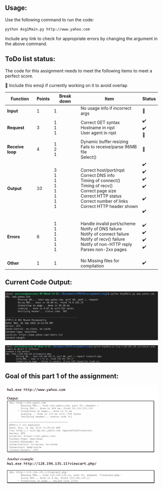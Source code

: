 ## Usage:

Use the following command to run the code:

```bash
python Asg1Main.py http://www.yahoo.com
```

Include any link to check for appropriate errors by changing the argument in the above command.

## ToDo list status:

The code for this assignment needs to meet the following items to meet a perfect score.

:construction: Include this emoji if currently working on it to avoid overlap

| **Function**  | **Points**  | **Break down**  | **Item**  | **Status** |
|---------------|-------------|-----------------|-----------|----------------|
|   **Input**   |  1 |  1 | No usage info if incorrect args  |      :construction:         |
|  **Request**  |  3 |  1<br />1<br />1<br />| Correct GET syntax<br />Hostname in rqst<br />User agent in rqst<br />| :heavy_check_mark:<br />:heavy_check_mark:<br /> :construction: <br />  |
|**Receive loop**| 4  | 1<br />2<br />1<br />  |  Dynamic buffer resizing<br /> Fails to receive/parse 96MB file<br /> Select()<br />  |  <br />:construction:<br /><br /> |
|  **Output**  | 10  | 3<br />1<br />1<br />1<br />1<br />1<br />1<br />1<br />  | Correct host/port/rqst<br />Correct DNS info<br />Timing of connect()<br />Timing of recv()<br />Correct page size<br />Correct HTTP status<br />Correct number of links<br />Correct HTTP header shown<br />   | :heavy_check_mark:<br />:heavy_check_mark:<br />:heavy_check_mark:<br />:heavy_check_mark:<br /><br />:heavy_check_mark:<br /><br />:heavy_check_mark:<br />  |
|  **Errors**  | 6  | 1<br />1<br />1<br />1<br />1<br />1<br />  | Handle invalid port/scheme<br />Notify of DNS failure<br />Notify of connect failure<br />Notify of recv() failure<br />Notify of non-HTTP reply <br />Parses non-2xx pages<br />  | <br />:heavy_check_mark:<br />:heavy_check_mark:<br />:heavy_check_mark:<br />:heavy_check_mark:<br /><br />  |
|  **Other**  | 1  | 1  | No Missing files for compilation  | :heavy_check_mark:  |



## Current Code Output:

![Output](current_out.png)

![Fail Output](fail_output.png)

## Goal of this part 1 of the assignment:

![Goal](goal.png)
